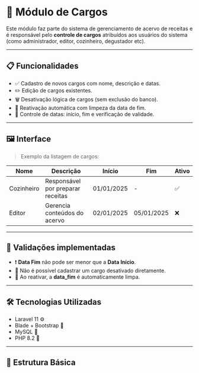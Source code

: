 # 🧩 Módulo de Cargos

Este módulo faz parte do sistema de gerenciamento de acervo de receitas e é responsável pelo **controle de cargos** atribuídos aos usuários do sistema (como administrador, editor, cozinheiro, degustador etc).

---

## 📋 Funcionalidades

- ✅ Cadastro de novos cargos com nome, descrição e datas.
- ✏️ Edição de cargos existentes.
- 🗑️ Desativação lógica de cargos (sem exclusão do banco).
- 🔄 Reativação automática com limpeza da data de fim.
- 📆 Controle de datas: início, fim e verificação de validade.

---

## 🖼️ Interface

> Exemplo da listagem de cargos:

| Nome       | Descrição     | Início     | Fim        | Ativo |
|------------|---------------|------------|------------|--------|
| Cozinheiro | Responsável por preparar receitas | 01/01/2025 | - | ✅ |
| Editor     | Gerencia conteúdos do acervo       | 02/01/2025 | 05/01/2025 | ❌ |

---

## 🧠 Validações implementadas

- ❗ **Data Fim** não pode ser menor que a **Data Início**.
- 🚫 Não é possível cadastrar um cargo desativado diretamente.
- 🔄 Ao reativar, a **data_fim** é automaticamente limpa.

---

## 🛠️ Tecnologias Utilizadas

- Laravel 11 ⚙️
- Blade + Bootstrap 🎨
- MySQL 🐬
- PHP 8.2 🐘

---

## 📁 Estrutura Básica

